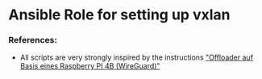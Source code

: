 # Ansible Role for setting up vxlan

### References:
* All scripts are very strongly inspired by the instructions ["Offloader auf Basis eines Raspberry PI 4B (WireGuard)"](https://ffmuc.net/wiki/doku.php?id=knb:rpb4_wg)